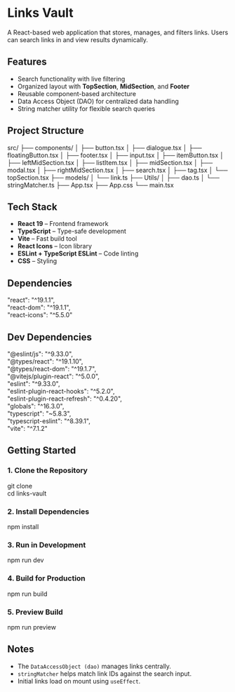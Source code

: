 # Links Vault

A React-based web application that stores, manages, and filters links. Users can search links in and view results dynamically.

## Features
- Search functionality with live filtering
- Organized layout with **TopSection**, **MidSection**, and **Footer**
- Reusable component-based architecture
- Data Access Object (DAO) for centralized data handling
- String matcher utility for flexible search queries

## Project Structure
src/
 ├── components/
 │    ├── button.tsx
 │    ├── dialogue.tsx
 │    ├── floatingButton.tsx
 │    ├── footer.tsx
 │    ├── input.tsx
 │    ├── itemButton.tsx
 │    ├── leftMidSection.tsx
 │    ├── listItem.tsx
 │    ├── midSection.tsx
 │    ├── modal.tsx
 │    ├── rightMidSection.tsx
 │    ├── search.tsx
 │    ├── tag.tsx
 │    └── topSection.tsx
 ├── models/
 │    └── link.ts
 ├── Utils/
 │    ├── dao.ts
 │    └── stringMatcher.ts
 ├── App.tsx
 ├── App.css
 └── main.tsx

## Tech Stack
- **React 19** – Frontend framework
- **TypeScript** – Type-safe development
- **Vite** – Fast build tool
- **React Icons** – Icon library
- **ESLint + TypeScript ESLint** – Code linting
- **CSS** – Styling

## Dependencies
"react": "^19.1.1",  
"react-dom": "^19.1.1",  
"react-icons": "^5.5.0"

## Dev Dependencies
"@eslint/js": "^9.33.0",  
"@types/react": "^19.1.10",  
"@types/react-dom": "^19.1.7",  
"@vitejs/plugin-react": "^5.0.0",  
"eslint": "^9.33.0",  
"eslint-plugin-react-hooks": "^5.2.0",  
"eslint-plugin-react-refresh": "^0.4.20",  
"globals": "^16.3.0",  
"typescript": "~5.8.3",  
"typescript-eslint": "^8.39.1",  
"vite": "^7.1.2"

## Getting Started

### 1. Clone the Repository
git clone <your-repo-url>  
cd links-vault

### 2. Install Dependencies
npm install

### 3. Run in Development
npm run dev

### 4. Build for Production
npm run build

### 5. Preview Build
npm run preview

## Notes
- The `DataAccessObject (dao)` manages links centrally.  
- `stringMatcher` helps match link IDs against the search input.  
- Initial links load on mount using `useEffect`.
